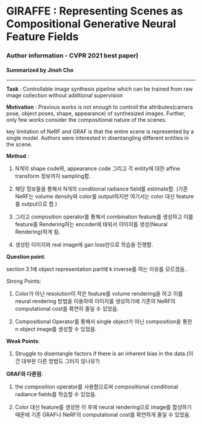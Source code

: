 # GIRAFFE : Representing Scenes as Compositional Generative Neural Feature Fields
### Author information - CVPR 2021 best paper)
#### Summarized by Jinoh Cho
---

**Task** : Controllable image synthesis pipeline which can be trained from raw image collection without additional supervision


 

**Motivation** : Previous works is not enough to controll the attributes(camera pose, object poses, shape, appearance) of synthesized images. Further, only few works consider the compositional nature of the scenes.

key limitation of NeRF and GRAF is that the entire scene is represented by a single model. Authors were interested in disentangling different entities in the scene.


 

**Method** :


	
1. N개의 shape code와, appearance code 그리고 각 entity에 대한 affine transform 정보까지 sampling함.
	
2. 해당 정보들을 통해서 N개의 conditional radiance field를 estimate함. (기존 NeRF는 volume density와 color를 output하지만 여기서는 color 대신 feature를 output으로 함.)
	
3. 그리고 composition operator를 통해서 combination feature를 생성하고 이를 feature를 Rendering하는 encoder에 태워서 이미지를 생성(Neural Rendering)하게 됨.
	
4. 생성된 이미지와 real image에 gan loss만으로 학습을 진행함.



**Question point**:

section 3.1에 object representation part에 k inverse를 하는 이유를 모르겠음..

Strong Points:


	
1. Color가 아닌 resolution이 작은 feature를 volume rendering을 하고 이를 neural rendering 방법을 이용하여 이미지를 생성하기에 기존의 NeRF의 computational cost를 확연히 줄일 수 있었음.
	
2. Compositional Operator를 통해서 single object가 아닌 composition을 통한 n object image를 생성할 수 있었음.


 

**Weak Points**:


	
1. Struggle to disentangle factors if there is an inherent bias in the data.(이건 대부분 다른 방법도 그러지 않나유?)


 

**GRAF와 다른점**:


	
1. the composition operator를 사용함으로써 compositional conditional radiance fields를 학습할 수 있었음.
	
2. Color 대신 feature를 생성한 이 후에 neural rendering으로 image를 합성하기 때문에 기존 GRAF나 NeRF의 computational cost를 확연하게 줄일 수 있었음.